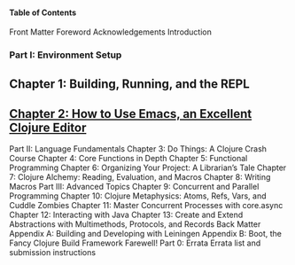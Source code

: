
#### Table of Contents ####

Front Matter
Foreword
Acknowledgements
Introduction

### Part I: Environment Setup ###

## Chapter 1: Building, Running, and the REPL ##
## [Chapter 2: How to Use Emacs, an Excellent Clojure Editor](Chapter_2_How_To_Use_Emacs_An_Excellent_Clojure_Editor.md) ##

Part II: Language Fundamentals
Chapter 3: Do Things: A Clojure Crash Course
Chapter 4: Core Functions in Depth
Chapter 5: Functional Programming
Chapter 6: Organizing Your Project: A Librarian’s Tale
Chapter 7: Clojure Alchemy: Reading, Evaluation, and Macros
Chapter 8: Writing Macros
Part III: Advanced Topics
Chapter 9: Concurrent and Parallel Programming
Chapter 10: Clojure Metaphysics: Atoms, Refs, Vars, and Cuddle Zombies
Chapter 11: Master Concurrent Processes with core.async
Chapter 12: Interacting with Java
Chapter 13: Create and Extend Abstractions with Multimethods, Protocols, and Records
Back Matter
Appendix A: Building and Developing with Leiningen
Appendix B: Boot, the Fancy Clojure Build Framework
Farewell!
Part 0: Errata
Errata list and submission instructions
